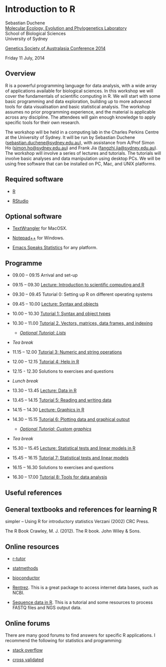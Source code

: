 Introduction to R
=================

Sebastian Duchene  
[Molecular Ecology, Evolution and Phylogenetics Laboratory](http://sydney.edu.au/science/biology/meep/people/sebastianduchene.shtml)  
School of Biological Sciences  
University of Sydney

[Genetics Society of Australasia Conference 2014](http://www.genetics.org.au/annual-meeting-2014/workshops/)

Friday 11 July, 2014




Overview
--------

R is a powerful programming language for data analysis, with a wide array of applications available for biological sciences. In this workshop we will cover the fundamentals of scientific computing in R. We will start with some basic programming and data exploration, building up to more advanced tools for data visualisation and basic statistical analysis. The workshop assumes no prior programming experience, and the material is applicable across any discipline. The attendees will gain enough knowledge to apply specific tools for their own research.

The workshop will be held in a computing lab in the Charles Perkins Centre at the University of Sydney. It will be run by Sebastian Duchene (sebastian.duchene@sydney.edu.au), with assistance from A/Prof Simon Ho (simon.ho@sydney.edu.au) and Frank Jia (fangzhi.jia@sydney.edu.au). The workshop will involve a series of lectures and tutorials. The tutorials will involve basic analyses and data manipulation using desktop PCs. We will be using free software that can be installed on PC, Mac, and UNIX platforms. 


Required software
-----------------

- [R](http://www.r-project.org)

- [RStudio](www.rstudio.com)


Optional software
-----------------

- [TextWrangler](http://www.barebones.com/products/textwrangler/download.html) for MacOSX.

- [Notepad++](http://notepad-plus-plus.org) for Windows.

- [Emacs Speaks Statistics](http://ess.r-project.org/index.php?Section=download) for any platform.



Programme
---------

- 09.00 – 09.15	Arrival and set-up

- 09.15 – 09.30	[Lecture: Introduction to scientific computing and R](https://github.com/sebastianduchene/intro_to_r/raw/master/lectures/lecture1.pdf)

- 09.30 – 09.45	Tutorial 0: Setting up R on different operating systems

- 09.45 – 10.00	[Lecture: Syntax and objects](https://github.com/sebastianduchene/intro_to_r/raw/master/lectures/lecture2.pdf)

- 10.00 – 10.30	[Tutorial 1: Syntax and object types](https://github.com/sebastianduchene/intro_to_r/tree/master/tutorial1)

- 10.30 – 11.00	[Tutorial 2. Vectors, matrices, data frames, and indexing](https://github.com/sebastianduchene/intro_to_r/tree/master/tutorial2)

  - [*Optional Tutorial: Lists*](https://github.com/sebastianduchene/intro_to_r/tree/master/opt_tutorial_lists)

- *Tea break*

- 11.15 – 12.00	[Tutorial 3: Numeric and string operations](https://github.com/sebastianduchene/intro_to_r/tree/master/tutorial3)

- 12.00 – 12.15	[Tutorial 4: Help in R](https://github.com/sebastianduchene/intro_to_r/tree/master/tutorial4)

- 12.15 - 12.30 Solutions to exercises and questions

- *Lunch break*

- 13.30 – 13.45	[Lecture: Data in R](https://github.com/sebastianduchene/intro_to_r/raw/master/lectures/lecture3.pdf)

- 13.45 – 14.15	[Tutorial 5: Reading and writing data](https://github.com/sebastianduchene/intro_to_r/tree/master/tutorial5)

- 14.15 – 14.30	[Lecture: Graphics in R](https://github.com/sebastianduchene/intro_to_r/raw/master/lectures/lecture4.pdf)

- 14.30 – 15.15	[Tutorial 6: Plotting data and graphical output](https://github.com/sebastianduchene/intro_to_r/tree/master/tutorial6)

  - [*Optional Tutorial: Custom graphics*](https://github.com/sebastianduchene/intro_to_r/tree/master/opt_tutorial_custom_plots)

- *Tea break*

- 15.30 – 15.45	[Lecture: Statistical tests and linear models in R](https://github.com/sebastianduchene/intro_to_r/raw/master/lectures/lecture5.pdf)

- 15.45 – 16.15	[Tutorial 7: Statistical tests and linear models](https://github.com/sebastianduchene/intro_to_r/tree/master/tutorial7)

- 16.15 – 16.30	Solutions to exercises and questions

- 16.30 – 17.00	[Tutorial 8: Tools for data analysis](https://github.com/sebastianduchene/intro_to_r/tree/master/tutorial8)



Useful references
-----------------

General textbooks and references for learning R
----------------------------------------------

simpler – Using R for introductory statistics 
Verzani (2002) CRC Press.

The R Book
Crawley, M. J. (2012). The R book. John Wiley & Sons.

Online resources
----------------

- [r-tutor](www.r-tutor.com)

- [statmethods](www.statmethods.net)

- [bioconductor](www.bioconductor.org)

- [Rentrez](https://github.com/ropensci/rentrez). This is a great package to access internet data bases, such as NCBI.

- [Sequence data in R](http://www.bioconductor.org/help/workflows/high-throughput-sequencing/). This is a tutorial and some resources to process FASTQ files and NGS output data.


Online forums
-------------

There are many good forums to find answers for specific R applications. I recommend the following for statistics and programming:

- [stack overflow](http://stackoverflow.com/questions/tagged/r)

- [cross validated](http://stats.stackexchange.com/questions/138/resources-for-learning-r)

